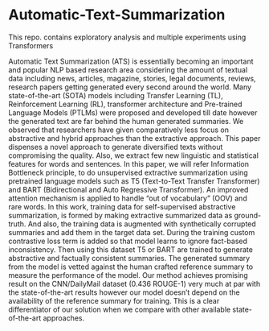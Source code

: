 # Automatic-Text-Summarization
This repo. contains exploratory analysis and multiple experiments using Transformers

Automatic Text Summarization (ATS) is essentially becoming an important and popular NLP based research area considering the amount of textual data including news, articles, magazine, stories, legal documents, reviews, research papers getting generated every second around the world. Many state-of-the-art (SOTA) models including Transfer Learning (TL), Reinforcement Learning (RL), transformer architecture and Pre-trained Language Models (PTLMs) were proposed and developed till date however the generated text are far behind the human generated summaries. We observed that researchers have given comparatively less focus on abstractive and hybrid approaches than the extractive approach. This paper dispenses a novel approach to generate diversified texts without compromising the quality. Also, we extract few new linguistic and statistical features for words and sentences. In this paper, we will refer Information Bottleneck principle, to do unsupervised extractive summarization using pretrained language models such as T5 (Text-to-Text Transfer Transformer) and BART (Bidirectional and Auto Regressive Transformer). An improved attention mechanism is applied to handle “out of vocabulary” (OOV) and rare words. In this work, training data for self-supervised abstractive summarization, is formed by making extractive summarized data as ground-truth. And also, the training data is augmented with synthetically corrupted summaries and add them in the target data set. During the training custom contrastive loss term is added so that model learns to ignore fact-based inconsistency. Then using this dataset T5 or BART are trained to generate abstractive and factually consistent summaries. The generated summary from the model is vetted against the human crafted reference summary to measure the performance of the model. Our method achieves promising result on the CNN/DailyMail dataset (0.436 ROUGE-1) very much at par with the state-of-the-art results however our model doesn’t depend on the availability of the reference summary for training. This is a clear differentiator of our solution when we compare with other available state-of-the-art approaches. 
